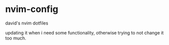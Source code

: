 nvim-config
===========

david's nvim dotfiles

updating it when i need some functionality, otherwise trying to not change it too much.
